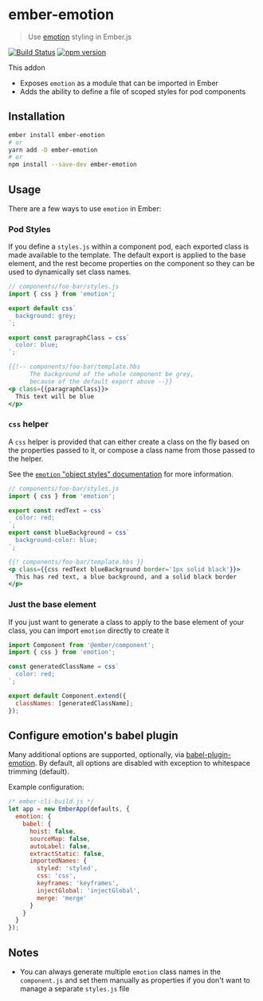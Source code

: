 # ember-emotion

> Use [emotion][emotion] styling in Ember.js

[![Build Status](https://travis-ci.org/alexlafroscia/ember-emotion.svg?branch=master)](https://travis-ci.org/alexlafroscia/ember-emotion)
[![npm version](https://badge.fury.io/js/ember-emotion.svg)](https://www.npmjs.com/package/ember-emotion)

This addon

- Exposes `emotion` as a module that can be imported in Ember
- Adds the ability to define a file of scoped styles for pod components

## Installation

```bash
ember install ember-emotion
# or
yarn add -D ember-emotion
# or
npm install --save-dev ember-emotion
```

## Usage

There are a few ways to use `emotion` in Ember:

### Pod Styles

If you define a `styles.js` within a component pod, each exported class is made available to the template. The default export is applied to the base element, and the rest become properties on the component so they can be used to dynamically set class names.

```javascript
// components/foo-bar/styles.js
import { css } from 'emotion';

export default css`
  background: grey;
`;

export const paragraphClass = css`
  color: blue;
`;
```

```hbs
{{!-- components/foo-bar/template.hbs
      The background of the whole component be grey,
      because of the default export above --}}
<p class={{paragraphClass}}>
  This text will be blue
</p>
```

### `css` helper

A `css` helper is provided that can either create a class on the fly based on the properties passed to it, or compose a class name from those passed to the helper.

See the [`emotion` "object styles" documentation][emotion-object-styles] for more information.

```javascript
// components/foo-bar/styles.js
import { css } from 'emotion';

export const redText = css`
  color: red;
`;
export const blueBackground = css`
  background-color: blue;
`;
```

```hbs
{{! components/foo-bar/template.hbs }}
<p class={{css redText blueBackground border='1px solid black'}}>
  This has red text, a blue background, and a solid black border
</p>
```

### Just the base element

If you just want to generate a class to apply to the base element of your class, you can import `emotion` directly to create it

```javascript
import Component from '@ember/component';
import { css } from 'emotion';

const generatedClassName = css`
  color: red;
`;

export default Component.extend({
  classNames: [generatedClassName];
});
```

## Configure emotion's babel plugin

Many additional options are supported, optionally, via [babel-plugin-emotion][babel-plugin-emotion].  By default, all options are disabled with exception to whitespace trimming (default).

Example configuration:

```js
/* ember-cli-build.js */
let app = new EmberApp(defaults, {
  emotion: {
    babel: {
      hoist: false,
      sourceMap: false,
      autoLabel: false,
      extractStatic: false,
      importedNames: {
        styled: 'styled',
        css: 'css',
        keyframes: 'keyframes',
        injectGlobal: 'injectGlobal',
        merge: 'merge'
      }
    }
  }
});
```

## Notes

- You can always generate multiple `emotion` class names in the `component.js` and set them manually as properties if you don't want to manage a separate `styles.js` file

[emotion]: https://github.com/emotion-js/emotion
[emotion-object-styles]: https://emotion.sh/docs/object-styles
[babel-plugin-emotion]: https://github.com/emotion-js/emotion/tree/master/packages/babel-plugin-emotion
